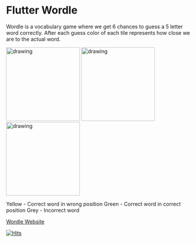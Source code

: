 
# Flutter Wordle

Wordle is a vocabulary game where we get 6 chances to guess a 5 letter word correctly. After each guess color of each tile represents how close we are to the actual word.

<img src="https://imgur.com/sI1kXXH" alt="drawing" width="200"/>
<img src="https://imgur.com/l7NdEJG" alt="drawing" width="200"/>
<img src="https://imgur.com/lBSyXF2" alt="drawing" width="200"/>


Yellow - Correct word in wrong position
Green - Correct word in correct position
Grey - Incorrect word

[Wordle Website](https://www.powerlanguage.co.uk/wordle/) 

[![Hits](https://hits.seeyoufarm.com/api/count/incr/badge.svg?url=https%3A%2F%2Fgithub.com%2FZenDeveloper7%2FFlutter-Wordle&count_bg=%2342A5F5&title_bg=%23555555&icon=flutter.svg&icon_color=%23E7E7E7&title=Views&edge_flat=false)](https://hits.seeyoufarm.com)
